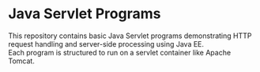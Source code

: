 # Java Servlet Programs

This repository contains basic Java Servlet programs demonstrating HTTP request handling and server-side processing using Java EE.  
Each program is structured to run on a servlet container like Apache Tomcat.
